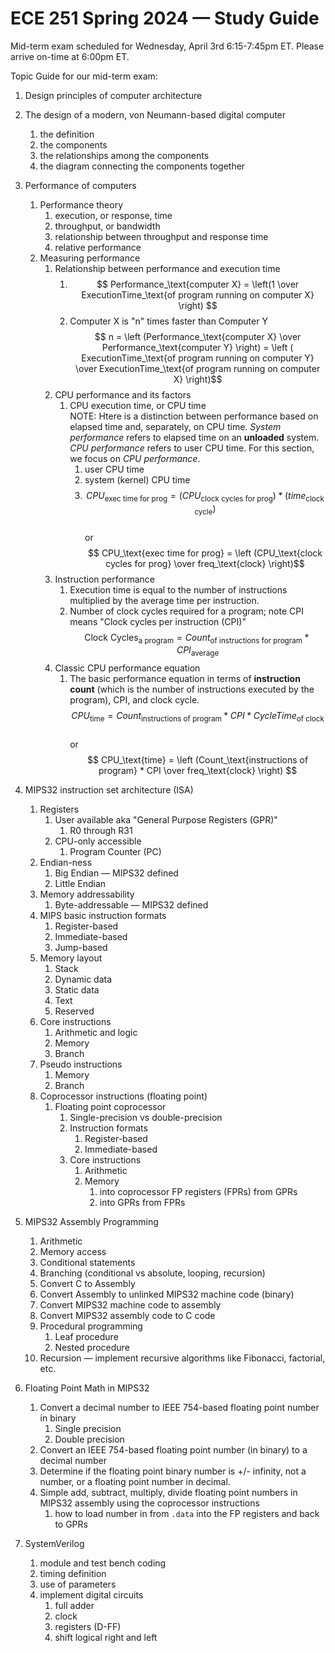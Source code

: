 # ECE 251 Spring 2024 &mdash; Study Guide

Mid-term exam scheduled for Wednesday, April 3rd 6:15-7:45pm ET. Please arrive on-time at 6:00pm ET.

Topic Guide for our mid-term exam:
1. Design principles of computer architecture
2. The design of a modern, von Neumann-based digital computer
    1. the definition
    2. the components
    3. the relationships among the components
    4. the diagram connecting the components together
3. Performance of computers
    1. Performance theory
        1. execution, or response, time
        2. throughput, or bandwidth
        3. relationship between throughput and response time
        4. relative performance
    2. Measuring performance
        1. Relationship between performance and execution time
            1. $$ Performance_\text{computer X} = \left(1 \over ExecutionTime_\text{of program running on computer X} \right) $$
            2. Computer X is "n" times faster than Computer Y
            <br> $$ n = \left (Performance_\text{computer X} \over Performance_\text{computer Y} \right) = \left ( ExecutionTime_\text{of program running on computer Y} \over ExecutionTime_\text{of program running on computer X} \right)$$
        2. CPU performance and its factors
            1. CPU execution time, or CPU time
        <br> NOTE: Htere is a distinction between performance based on elapsed time and, separately, on CPU time. _System performance_ refers to elapsed time on an **unloaded** system. _CPU performance_ refers to user CPU time. For this section, we focus on _CPU performance_.
                1. user CPU time
                2. system (kernel) CPU time
                3. $$ CPU_\text{exec time for prog} = \left(CPU_\text{clock cycles for prog} \right) * \left(time_\text{clock cycle} \right)$$
                <br> or
                <br> $$ CPU_\text{exec time for prog} = \left (CPU_\text{clock cycles for prog}  \over freq_\text{clock} \right)$$
        3. Instruction performance
            1. Execution time is equal to the number of instructions multiplied by the average time per instruction.
            2. Number of clock cycles required for a program; note CPI means "Clock cycles per instruction (CPI)"
            <br> $$ \text{Clock Cycles}_\text{a program} = Count_\text{of instructions for program} * CPI_\text{average} $$
        4. Classic CPU performance equation
            1. The basic performance equation in terms of **instruction count** (which is the number of instructions executed by the program), CPI, and clock cycle.
            <br> $$ CPU_\text{time} = Count_\text{instructions of program} * CPI * CycleTime_\text{of clock} $$
            <br> or
            <br> $$ CPU_\text{time} = \left (Count_\text{instructions of program} * CPI \over freq_\text{clock} \right) $$


4. MIPS32 instruction set architecture (ISA)
    1. Registers
        1. User available aka "General Purpose Registers (GPR)"
            1. R0 through R31
        2. CPU-only accessible
            1. Program Counter (PC)
    2. Endian-ness
        1. Big Endian &mdash; MIPS32 defined
        2. Little Endian
    3. Memory addressability
        1. Byte-addressable &mdash; MIPS32 defined
    4. MIPS basic instruction formats
        1. Register-based
        2. Immediate-based
        3. Jump-based
    5. Memory layout
        1. Stack
        2. Dynamic data
        3. Static data
        4. Text
        5. Reserved
    6. Core instructions
        1. Arithmetic and logic
        2. Memory
        3. Branch
    7. Pseudo instructions
        1. Memory
        2. Branch
    8. Coprocessor instructions (floating point)
        1. Floating point coprocessor
            1. Single-precision vs double-precision
            2. Instruction formats
                1. Register-based
                2. Immediate-based
            3. Core instructions
                1. Arithmetic
                2. Memory
                    1. into coprocessor FP registers (FPRs) from GPRs
                    2. into GPRs from FPRs
5. MIPS32 Assembly Programming
    1. Arithmetic
    2. Memory access
    3. Conditional statements
    4. Branching (conditional vs absolute, looping, recursion)
    5. Convert C to Assembly
    6. Convert Assembly to unlinked MIPS32 machine code (binary)
    7. Convert MIPS32 machine code to assembly
    8. Convert MIPS32 assembly code to C code
    9. Procedural programming
        1. Leaf procedure
        2. Nested procedure
    10. Recursion &mdash; implement recursive algorithms like Fibonacci, factorial, etc.
6. Floating Point Math in MIPS32
    1. Convert a decimal number to IEEE 754-based floating point number in binary
        1. Single precision
        2. Double precision
    2. Convert an IEEE 754-based floating point number (in binary) to a decimal number
    3. Determine if the floating point binary number is +/- infinity, not a number, or a floating point number in decimal.
    4. Simple add, subtract, multiply, divide floating point numbers in MIPS32 assembly using the coprocessor instructions
        1. how to load number in from ```.data``` into the FP registers and back to GPRs
7. SystemVerilog
    1. module and test bench coding
    2. timing definition
    3. use of parameters
    4. implement digital circuits
        1. full adder
        2. clock
        3. registers (D-FF)
        4. shift logical right and left
        
